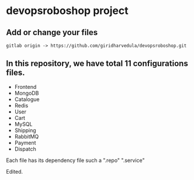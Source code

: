 # devopsroboshop project
 
## Add or change your files

```
gitlab origin -> https://github.com/giridharvedula/devopsroboshop.git
```

## In this repository, we have total 11 configurations files. 
- Frontend
- MongoDB 
- Catalogue
- Redis
- User
- Cart
- MySQL
- Shipping
- RabbitMQ
- Payment 
- Dispatch

Each file has its dependency file such a ".repo" ".service"

Edited.
